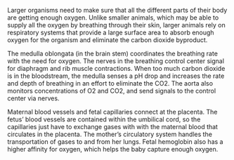 Larger organisms need to make sure that all the different parts of their body are getting
enough oxygen. Unlike smaller animals, which may be able to supply all the oxygen by
breathing through their skin, larger animals rely on respiratory systems that provide a
large surface area to absorb enough oxygen for the organism and eliminate the carbon
dioxide byproduct.

The medulla oblongata (in the brain stem) coordinates the breathing rate with the need for
oxygen. The nerves in the breathing control center signal for diaphragm and rib muscle
contractions.
When too much carbon dioxide is in the bloodstream, the medulla senses a pH drop and
increases the rate and depth of breathing in an effort to eliminate the CO2. The aorta also
monitors concentrations of O2 and CO2, and send signals to the control center via nerves.

Maternal blood vessels and fetal capillaries connect at the placenta. The fetus’ blood
vessels are contained within the umbilical cord, so the capillaries just have to exchange
gases with with the maternal blood that circulates in the placenta. The mother’s
circulatory system handles the transportation of gases to and from her lungs. Fetal
hemoglobin also has a higher affinity for oxygen, which helps the baby capture enough
oxygen.
